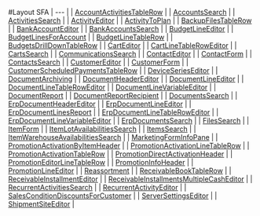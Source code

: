 #Layout SFA
| --- |
| [AccountActivitiesTableRow](./accountactivitiestablerowcontext.md) |
| [AccountsSearch](./accountssearchcontext.md) |
| [ActivitiesSearch](./activitiessearchcontext.md) |
| [ActivityEditor](./activityeditorcontext.md) |
| [ActivityToPlan](./activitytoplancontext.md) |
| [BackupFilesTableRow](./backupfilestablerowcontext.md) |
| [BankAccountEditor](./bankaccounteditorcontext.md) |
| [BankAccountsSearch](./bankaccountssearchcontext.md) |
| [BudgetLineEditor](./budgetlineeditorcontext.md) |
| [BudgetLinesForAccount](./budgetlinesforaccountcontext.md) |
| [BudgetLineTableRow](./budgetlinetablerowcontext.md) |
| [BudgetsDrillDownTableRow](./budgetsdrilldowntablerowcontext.md) |
| [CartEditor](./carteditorcontext.md) |
| [CartLineTableRowEditor](./cartlinetableroweditorcontext.md) |
| [CartsSearch](./cartssearchcontext.md) |
| [CommunicationsSearch](./communicationssearchcontext.md) |
| [ContactEditor](./contacteditorcontext.md) |
| [ContactForm](./contactformcontext.md) |
| [ContactsSearch](./contactssearchcontext.md) |
| [CustomerEditor](./customereditorcontext.md) |
| [CustomerForm](./customerformcontext.md) |
| [CustomerScheduledPaymentsTableRow](./customerscheduledpaymentstablerowcontext.md) |
| [DeviceSeriesEditor](./deviceserieseditorcontext.md) |
| [DocumentArchiving](./documentarchivingcontext.md) |
| [DocumentHeaderEditor](./documentheadereditorcontext.md) |
| [DocumentLineEditor](./documentlineeditorcontext.md) |
| [DocumentLineTableRowEditor](./documentlinetableroweditorcontext.md) |
| [DocumentLineVariableEditor](./documentlinevariableeditorcontext.md) |
| [DocumentReport](./documentreportcontext.md) |
| [DocumentReportRecipient](./documentreportrecipientcontext.md) |
| [DocumentsSearch](./documentssearchcontext.md) |
| [ErpDocumentHeaderEditor](./erpdocumentheadereditorcontext.md) |
| [ErpDocumentLineEditor](./erpdocumentlineeditorcontext.md) |
| [ErpDocumentLinesReport](./erpdocumentlinesreportcontext.md) |
| [ErpDocumentLineTableRowEditor](./erpdocumentlinetableroweditorcontext.md) |
| [ErpDocumentLineVariableEditor](./erpdocumentlinevariableeditorcontext.md) |
| [ErpDocumentsSearch](./erpdocumentssearchcontext.md) |
| [FilesSearch](./filessearchcontext.md) |
| [ItemForm](./itemformcontext.md) |
| [ItemLotAvailabilitiesSearch](./itemlotavailabilitiessearchcontext.md) |
| [ItemsSearch](./itemssearchcontext.md) |
| [ItemWarehouseAvailabilitiesSearch](./itemwarehouseavailabilitiessearchcontext.md) |
| [MarketingFormInfoPane](./marketingforminfopanecontext.md) |
| [PromotionActivationByItemHeader](./promotionactivationbyitemheadercontext.md) |
| [PromotionActivationLineTableRow](./promotionactivationlinetablerowcontext.md) |
| [PromotionActivationTableRow](./promotionactivationtablerowcontext.md) |
| [PromotionDirectActivationHeader](./promotiondirectactivationheadercontext.md) |
| [PromotionEditorLineTableRow](./promotioneditorlinetablerowcontext.md) |
| [PromotionInfoHeader](./promotioninfoheadercontext.md) |
| [PromotionLineEditor](./promotionlineeditorcontext.md) |
| [Reassortment](./reassortmentcontext.md) |
| [ReceivableBookTableRow](./receivablebooktablerowcontext.md) |
| [ReceivableInstallmentEditor](./receivableinstallmenteditorcontext.md) |
| [ReceivableInstallmentsMultipleCashEditor](./receivableinstallmentsmultiplecasheditorcontext.md) |
| [RecurrentActivitiesSearch](./recurrentactivitiessearchcontext.md) |
| [RecurrentActivityEditor](./recurrentactivityeditorcontext.md) |
| [SalesConditionDiscountsForCustomer](./salesconditiondiscountsforcustomercontext.md) |
| [ServerSettingsEditor](./serversettingseditorcontext.md) |
| [ShipmentSiteEditor](./shipmentsiteeditorcontext.md) |
